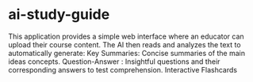 # ai-study-guide
This application provides a simple web interface where an educator can upload their course content. The AI then reads and analyzes the text to automatically generate:  Key  Summaries: Concise summaries of the main ideas concepts.  Question-Answer : Insightful questions and their corresponding answers to test comprehension.  Interactive Flashcards
